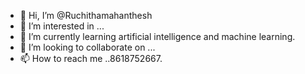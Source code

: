 - 👋 Hi, I’m @Ruchithamahanthesh
- 👀 I’m interested in ...
- 🌱 I’m currently learning artificial intelligence and machine learning.
- 💞️ I’m looking to collaborate on ...
- 📫 How to reach me ..8618752667.

<!---
Ruchithamahanthesh/Ruchithamahanthesh is a ✨ special ✨ repository because its `README.md` (this file) appears on your GitHub profile.
You can click the Preview link to take a look at your changes.
--->
